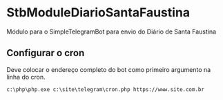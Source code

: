 # StbModuleDiarioSantaFaustina
Módulo para o SimpleTelegramBot para envio do Diário de Santa Faustina

## Configurar o cron
Deve colocar o endereço completo do bot como primeiro argumento na linha do cron.
```
c:\php\php.exe c:\site\telegram\cron.php https://www.site.com.br
```
